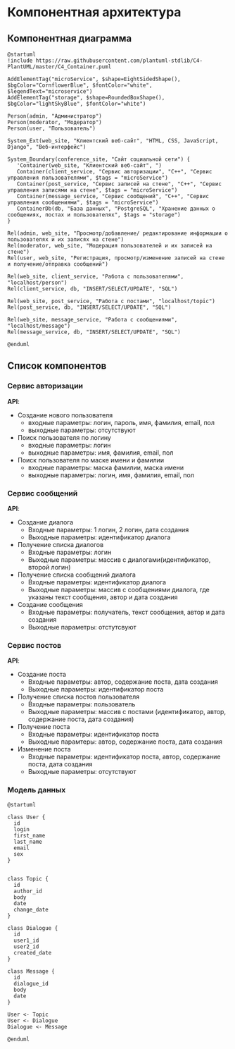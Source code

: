 # Компонентная архитектура
<!-- Состав и взаимосвязи компонентов системы между собой и внешними системами с указанием протоколов, ключевые технологии, используемые для реализации компонентов.
Диаграмма контейнеров C4 и текстовое описание. 
-->
## Компонентная диаграмма

```plantuml
@startuml
!include https://raw.githubusercontent.com/plantuml-stdlib/C4-PlantUML/master/C4_Container.puml

AddElementTag("microService", $shape=EightSidedShape(), $bgColor="CornflowerBlue", $fontColor="white", $legendText="microservice")
AddElementTag("storage", $shape=RoundedBoxShape(), $bgColor="lightSkyBlue", $fontColor="white")

Person(admin, "Администратор")
Person(moderator, "Модератор")
Person(user, "Пользователь")

System_Ext(web_site, "Клиентский веб-сайт", "HTML, CSS, JavaScript, Django", "Веб-интерфейс")

System_Boundary(conference_site, "Сайт социальной сети") {
   'Container(web_site, "Клиентский веб-сайт", ")
   Container(client_service, "Сервис авторизации", "C++", "Сервис управления пользователями", $tags = "microService")    
   Container(post_service, "Сервис записей на стене", "C++", "Сервис управления записями на стене", $tags = "microService") 
   Container(message_service, "Сервис сообщений", "C++", "Сервис управления сообщениями", $tags = "microService")   
   ContainerDb(db, "База данных", "PostgreSQL", "Хранение данных о сообщениях, постах и пользователях", $tags = "storage")
}

Rel(admin, web_site, "Просмотр/добавление/ редактирование информации о пользователях и их записях на стене")
Rel(moderator, web_site, "Модерация пользователей и их записей на стене")
Rel(user, web_site, "Регистрация, просмотр/изменение записей на стене и получение/отправка сообщений")

Rel(web_site, client_service, "Работа с пользователями", "localhost/person")
Rel(client_service, db, "INSERT/SELECT/UPDATE", "SQL")

Rel(web_site, post_service, "Работа с постами", "localhost/topic")
Rel(post_service, db, "INSERT/SELECT/UPDATE", "SQL")

Rel(web_site, message_service, "Работа с сообщениями", "localhost/message")
Rel(message_service, db, "INSERT/SELECT/UPDATE", "SQL")

@enduml
```
## Список компонентов  

### Сервис авторизации
**API**:
-	Создание нового пользователя
      - входные параметры: логин, пароль, имя, фамилия, email, пол
      - выходные параметры: отсутствуют
-	Поиск пользователя по логину
     - входные параметры:  логин
     - выходные параметры: имя, фамилия, email, пол
-	Поиск пользователя по маске имени и фамилии
     - входные параметры: маска фамилии, маска имени
     - выходные параметры: логин, имя, фамилия, email, пол

### Сервис сообщений
**API**:
- Создание диалога
  - Входные параметры: 1 логин, 2 логин, дата создания
  - Выходные параметры: идентификатор диалога
- Получение списка диалогов
  - Входные параметры: логин
  - Выходные параметры: массив с диалогами(идентификатор, второй логин)
- Получение списка сообщений диалога
  - Входные параметры: идентификатор диалога
  - Выходные параметры: массив с сообщениями диалога, где указаны текст сообщения, автор и дата создания
- Создание сообщения
  - Входные параметры: получатель, текст сообщения, автор и дата создания
  - Выходные параметры: отстутсвуют 

### Сервис постов
**API**:
- Создание поста
  - Входные параметры: автор, содержание поста, дата создания
  - Выходные параметры: идентификатор поста
- Получение списка постов пользователя
  - Входные параметры: пользователь
  - Выходные параметры: массив с постами (идентификатор, автор, содержание поста, дата создания)
- Получение поста
  - Входные параметры: идентификатор поста
  - Выходные парамтеры: автор, содержание поста, дата создания
- Изменение поста
  - Входные параметры: идентификатор поста, автор, содержание поста, дата создания
  - Выходные параметры: отсутствуют


### Модель данных
```puml
@startuml

class User {
  id
  login
  first_name
  last_name
  email
  sex
}


class Topic {
  id
  author_id
  body
  date
  change_date
}

class Dialogue {
  id
  user1_id
  user2_id
  created_date
}

class Message {
  id
  dialogue_id
  body
  date
}

User <- Topic
User <- Dialogue
Dialogue <- Message

@enduml
```